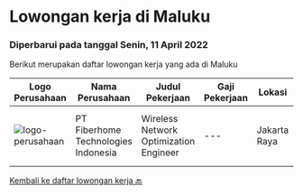 
  # Lowongan kerja di Maluku

  ### Diperbarui pada tanggal Senin, 11 April 2022

  Berikut merupakan daftar lowongan kerja yang ada di Maluku

  |Logo Perusahaan | Nama Perusahaan | Judul Pekerjaan | Gaji Pekerjaan | Lokasi | Deskripsi | Tanggal diunggah | Pranala |
  | -------------- | --------------- | --------------- | --------- | --------- | -------------- | ------- | ----------- |
  |![logo-perusahaan](https://image-service-cdn.seek.com.au/75a0e137cbbbb6119c508c6dc1464d0ff9ef547b/ee4dce1061f3f616224767ad58cb2fc751b8d2dc)|PT Fiberhome Technologies Indonesia|Wireless Network Optimization Engineer|---|Jakarta Raya|Job Responsibility:1. Responsible for SSV test.2. Responsible  for outputting SSV report.3. Coordinate with wireless problem analysis and test.Job...|Jumat, 08 April 2022|https://www.jobstreet.co.id/id/job/wireless-network-optimization-engineer-3837778?token=0~98dc74c2-8adb-4d68-a973-b0cda945692e&sectionRank=1&jobId=jobstreet-id-job-3837778|


  [Kembali ke daftar lowongan kerja 🔙](../README.md#daftar-lowongan-kerja)
  
